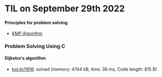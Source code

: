 # **TIL on September 29th 2022**
#### Principles for problem solving
- [KMP Algorithm](../../../Computer%20science/Algorithm/kmp-algo-09-28-2022.md)

### Problem Solving Using C
#### Dijkstra's algorithm
- [boj.kr/1916](../../../Problem%20Solving/boj/Dijkstra%20algorithm/1916-09-29-2022.cpp): solved (memory: 4744 kB, time: 36 ms, Code length: 815 B)